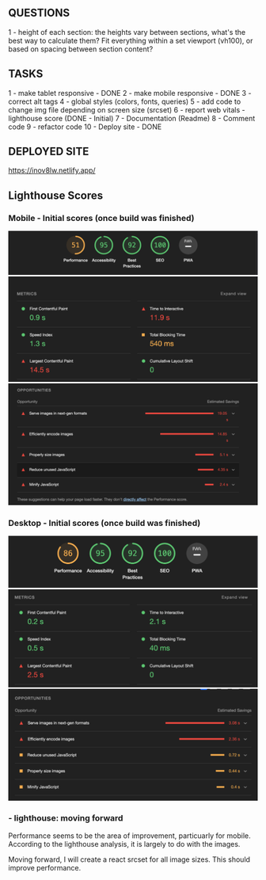 ## QUESTIONS

1 - height of each section: the heights vary between sections, what's the best way to calculate them? Fit everything within a set viewport (vh100), or based on spacing between section content?

## TASKS

1 - make tablet responsive - DONE
2 - make mobile responsive - DONE
3 - correct alt tags 
4 - global styles (colors, fonts, queries)
5 - add code to change img file depending on screen size (srcset)
6 - report web vitals - lighthouse score (DONE - Initial)
7 - Documentation (Readme)
8 - Comment code
9 - refactor code
10 - Deploy site - DONE

## DEPLOYED SITE

https://inov8lw.netlify.app/ 


## Lighthouse Scores

### Mobile - Initial scores (once build was finished)
![InitialLighthouseOverall](public/images/lighthouseSummaryInitialMobile.png)
![InitialLighthouseMetrics](public/images/lighthouseMetricsInitialMobile.png)
![InitialLighthouseOpportunities](public/images/lighthousePerformanceInitialMobile.png)

### Desktop - Initial scores (once build was finished)

![InitialLighthouseOverall](public/images/lighthouseSummaryInitialDesktop.png)
![InitialLighthouseMetrics](public/images/lighthouseMetricsInitialDesktop.png)
![InitialLighthouseOpportunities](public/images/lighthouseOpportunitiesInitialDesktop.png)

### - lighthouse: moving forward

Performance seems to be the area of improvement, particuarly for mobile. According to the lighthouse analysis, it is largely to do with the images. 

Moving forward, I will create a react srcset for all image sizes. This should improve performance. 